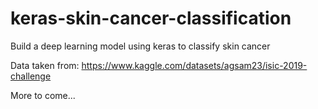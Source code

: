 # keras-skin-cancer-classification
 Build a deep learning model using keras to classify skin cancer

Data taken from: https://www.kaggle.com/datasets/agsam23/isic-2019-challenge

More to come...
